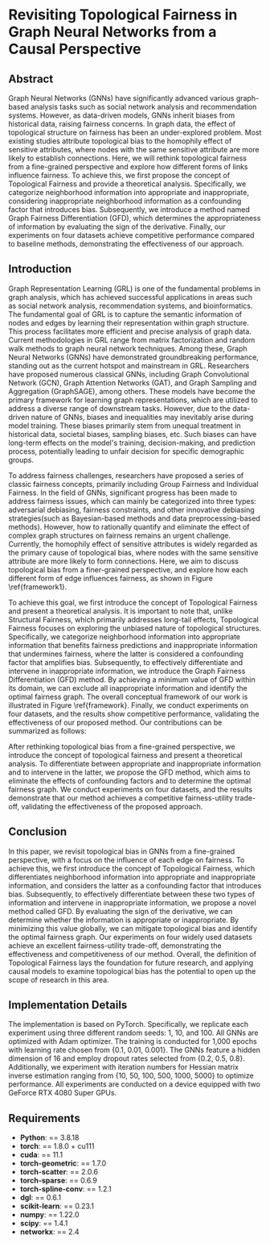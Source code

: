 # Revisiting Topological Fairness in Graph Neural Networks from a Causal Perspective
## Abstract
Graph Neural Networks (GNNs) have significantly advanced various graph-based analysis tasks such as social network analysis and recommendation systems. However, as data-driven models, GNNs inherit biases from historical data, raising fairness concerns. In graph data, the effect of topological structure on fairness has been an under-explored problem. Most existing studies attribute topological bias to the homophily effect of sensitive attributes, where nodes with the same sensitive attribute are more likely to establish connections. Here, we will rethink topological fairness from a fine-grained perspective and explore how different forms of links influence fairness. To achieve this, we first propose the concept of Topological Fairness and provide a theoretical analysis. Specifically, we categorize neighborhood information into appropriate and inappropriate, considering inappropriate neighborhood information as a confounding factor that introduces bias. Subsequently, we introduce a method named Graph Fairness Differentiation (GFD), which determines the appropriateness of information by evaluating the sign of the derivative. Finally, our experiments on four datasets achieve competitive performance compared to baseline methods, demonstrating the effectiveness of our approach.

## Introduction
Graph Representation Learning (GRL) is one of the fundamental problems in graph analysis, which has achieved successful applications in areas such as social network analysis, recommendation systems, and bioinformatics. The fundamental goal of GRL is to capture the semantic information of nodes and edges by learning their representation within graph structure. This process facilitates more efficient and precise analysis of graph data. Current methodologies in GRL range from matrix factorization and random walk methods to graph neural network techniques. Among these, Graph Neural Networks (GNNs) have demonstrated groundbreaking performance, standing out as the current hotspot and mainstream in GRL. Researchers have proposed numerous classical GNNs, including Graph Convolutional Network (GCN), Graph Attention Networks (GAT), and Graph Sampling and Aggregation (GraphSAGE), among others. These models have become the primary framework for learning graph representations, which are utilized to address a diverse range of downstream tasks. However, due to the data-driven nature of GNNs, biases and inequalities may inevitably arise during model training. These biases primarily stem from unequal treatment in historical data, societal biases, sampling biases, etc. Such biases can have long-term effects on the model's training, decision-making, and prediction process, potentially leading to unfair decision for specific demographic groups.

To address fairness challenges, researchers have proposed a series of classic fairness concepts, primarily including Group Fairness and Individual Fairness. In the field of GNNs, significant progress has been made to address fairness issues, which can mainly be categorized into three types: adversarial debiasing, fairness constraints, and other innovative debiasing strategies(such as Bayesian-based methods and data preprocessing-based methods). However, how to rationally quantify and eliminate the effect of complex graph structures on fairness remains an urgent challenge. Currently, the homophily effect of sensitive attributes is widely regarded as the primary cause of topological bias, where nodes with the same sensitive attribute are more likely to form connections. Here, we aim to discuss topological bias from a finer-grained perspective, and explore how each different form of edge influences fairness, as shown in Figure \ref{framework1}.

To achieve this goal, we first introduce the concept of Topological Fairness and present a theoretical analysis. It is important to note that, unlike Structural Fairness, which primarily addresses long-tail effects, Topological Fairness focuses on exploring the unbiased nature of topological structures. Specifically, we categorize neighborhood information into appropriate information that benefits fairness predictions and inappropriate information that undermines fairness, where the latter is considered a confounding factor that amplifies bias. Subsequently, to effectively differentiate and intervene in inappropriate information, we introduce the Graph Fairness Differentiation (GFD) method. By achieving a minimum value of GFD within its domain, we can exclude all inappropriate information and identify the optimal fairness graph. The overall conceptual framework of our work is illustrated in Figure \ref{framework}. Finally, we conduct experiments on four datasets, and the results show competitive performance, validating the effectiveness of our proposed method. Our contributions can be summarized as follows:

After rethinking topological bias from a fine-grained perspective, we introduce the concept of topological fairness and present a theoretical analysis.
To differentiate between appropriate and inappropriate information and to intervene in the latter, we propose the GFD method, which aims to eliminate the effects of confounding factors and to determine the optimal fairness graph.
We conduct experiments on four datasets, and the results demonstrate that our method achieves a competitive fairness-utility trade-off, validating the effectiveness of the proposed approach.

## Conclusion

In this paper, we revisit topological bias in GNNs from a fine-grained perspective, with a focus on the influence of each edge on fairness. To achieve this, we first introduce the concept of Topological Fairness, which differentiates neighborhood information into appropriate and inappropriate information, and considers the latter as a confounding factor that introduces bias. Subsequently, to effectively differentiate between these two types of information and intervene in inappropriate information, we propose a novel method called GFD. By evaluating the sign of the derivative, we can determine whether the information is appropriate or inappropriate. By minimizing this value globally, we can mitigate topological bias and identify the optimal fairness graph. Our experiments on four widely used datasets achieve an excellent fairness-utility trade-off, demonstrating the effectiveness and competitiveness of our method. Overall, the definition of Topological Fairness lays the foundation for future research, and applying causal models to examine topological bias has the potential to open up the scope of research in this area.
## Implementation Details
The implementation is based on PyTorch. Specifically, we replicate each experiment using three different random seeds: 1, 10, and 100. All GNNs are optimized with Adam optimizer. The training is conducted for 1,000 epochs with learning rate chosen from \{0.1, 0.01, 0.001\}. The GNNs feature a hidden dimension of 16 and employ dropout rates selected from \{0.2, 0.5, 0.8\}. Additionally, we experiment with iteration numbers for Hessian matrix inverse estimation ranging from \{10, 50, 100, 500, 1000, 5000\} to optimize performance. All experiments are conducted on a device equipped with two GeForce RTX 4080 Super GPUs.
## Requirements
- **Python**: == 3.8.18
- **torch**: == 1.8.0 + cu111
- **cuda**: == 11.1
- **torch-geometric**: == 1.7.0
- **torch-scatter**: == 2.0.6
- **torch-sparse**: == 0.6.9
- **torch-spline-conv**: == 1.2.1
- **dgl**: == 0.6.1
- **scikit-learn**: == 0.23.1
- **numpy**: == 1.22.0
- **scipy**: == 1.4.1
- **networkx**: == 2.4
